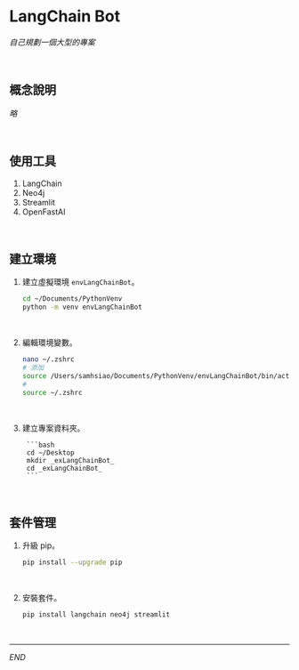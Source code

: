 # LangChain Bot

_自己規劃一個大型的專案_

<br>

## 概念說明

_略_

<br>

## 使用工具

1. LangChain
2. Neo4j
3. Streamlit
4. OpenFastAI

<br>

## 建立環境

1. 建立虛擬環境 `envLangChainBot`。

    ```bash
    cd ~/Documents/PythonVenv
    python -m venv envLangChainBot
    ```

<br>

2. 編輯環境變數。

    ```bash
    nano ~/.zshrc
    # 添加
    source /Users/samhsiao/Documents/PythonVenv/envLangChainBot/bin/activate
    #
    source ~/.zshrc
    ```

<br>

3. 建立專案資料夾。

        ```bash
        cd ~/Desktop
        mkdir _exLangChainBot_
        cd _exLangChainBot_
        ```

<br>

## 套件管理

1. 升級 pip。

    ```bash
    pip install --upgrade pip
    ```

<br>

2. 安裝套件。

    ```bash
    pip install langchain neo4j streamlit
    ```

<br>

___

_END_
